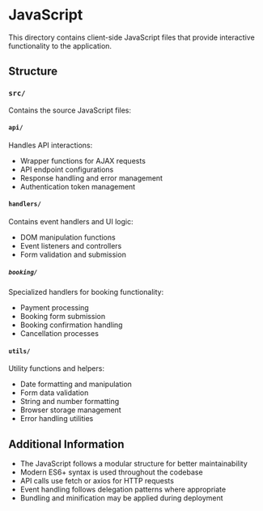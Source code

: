 # JavaScript

This directory contains client-side JavaScript files that provide interactive functionality to the application.

## Structure

### `src/`
Contains the source JavaScript files:

#### `api/`
Handles API interactions:
- Wrapper functions for AJAX requests
- API endpoint configurations
- Response handling and error management
- Authentication token management

#### `handlers/`
Contains event handlers and UI logic:
- DOM manipulation functions
- Event listeners and controllers
- Form validation and submission

##### `booking/`
Specialized handlers for booking functionality:
- Payment processing
- Booking form submission
- Booking confirmation handling
- Cancellation processes

#### `utils/`
Utility functions and helpers:
- Date formatting and manipulation
- Form data validation
- String and number formatting
- Browser storage management
- Error handling utilities

## Additional Information

- The JavaScript follows a modular structure for better maintainability
- Modern ES6+ syntax is used throughout the codebase
- API calls use fetch or axios for HTTP requests
- Event handling follows delegation patterns where appropriate
- Bundling and minification may be applied during deployment 
